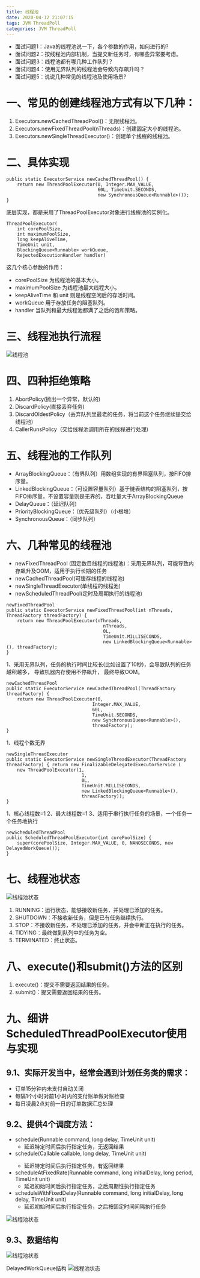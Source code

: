 ```yaml
---
title: 线程池
date: 2020-04-12 21:07:15
tags: JVM ThreadPoll
categories: JVM ThreadPoll
---
```

* 面试问题1：Java的线程池说一下，各个参数的作用，如何进行的?
* 面试问题2：按线程池内部机制，当提交新任务时，有哪些异常要考虑。
* 面试问题3：线程池都有哪几种工作队列？
* 面试问题4：使用无界队列的线程池会导致内存飙升吗？
* 面试问题5：说说几种常见的线程池及使用场景?

# 一、常见的创建线程池方式有以下几种：
1. Executors.newCachedThreadPool()：无限线程池。
2. Executors.newFixedThreadPool(nThreads)：创建固定大小的线程池。
3. Executors.newSingleThreadExecutor()：创建单个线程的线程池。

<!--more-->  

# 二、具体实现
```
public static ExecutorService newCachedThreadPool() {
    return new ThreadPoolExecutor(0, Integer.MAX_VALUE,
                                  60L, TimeUnit.SECONDS,
                                  new SynchronousQueue<Runnable>());
}
```
底层实现，都是采用了ThreadPoolExecutor对象进行线程池的实例化。

```
ThreadPoolExecutor(
    int corePoolSize, 
    int maximumPoolSize, 
    long keepAliveTime, 
    TimeUnit unit, 
    BlockingQueue<Runnable> workQueue, 
    RejectedExecutionHandler handler) 
```

这几个核心参数的作用：
* corePoolSize 为线程池的基本大小。
* maximumPoolSize 为线程池最大线程大小。
* keepAliveTime 和 unit 则是线程空闲后的存活时间。
* workQueue 用于存放任务的阻塞队列。
* handler 当队列和最大线程池都满了之后的饱和策略。


# 三、线程池执行流程
![线程池](2020-04-12-线程池/线程池.png)

# 四、四种拒绝策略

1. AbortPolicy(抛出一个异常，默认的)
2. DiscardPolicy(直接丢弃任务)
3. DiscardOldestPolicy（丢弃队列里最老的任务，将当前这个任务继续提交给线程池）
4. CallerRunsPolicy（交给线程池调用所在的线程进行处理)


# 五、线程池的工作队列

* ArrayBlockingQueue：（有界队列）用数组实现的有界阻塞队列，按FIFO排序量。
* LinkedBlockingQueue：（可设置容量队列）基于链表结构的阻塞队列，按FIFO排序量，不设置容量则是无界的，吞吐量大于ArrayBlockingQueue
* DelayQueue：（延迟队列）
* PriorityBlockingQueue：（优先级队列）（小根堆）
* SynchronousQueue：（同步队列）

# 六、几种常见的线程池
* newFixedThreadPool (固定数目线程的线程池)：采用无界队列，可能导致内存飙升及OOM，适用于执行长期的任务
* newCachedThreadPool(可缓存线程的线程池)
* newSingleThreadExecutor(单线程的线程池)
* newScheduledThreadPool(定时及周期执行的线程池)

```
newFixedThreadPool
public static ExecutorService newFixedThreadPool(int nThreads, ThreadFactory threadFactory) { 
    return new ThreadPoolExecutor(nThreads, 
                                    nThreads, 
                                    0L, 
                                    TimeUnit.MILLISECONDS, 
                                    new LinkedBlockingQueue<Runnable>(), threadFactory); 
}
```
1、采用无界队列，任务的执行时间比较长(比如设置了10秒)，会导致队列的任务越积越多，
    导致机器内存使用不停飙升， 最终导致OOM。

```
newCachedThreadPool
public static ExecutorService newCachedThreadPool(ThreadFactory threadFactory) { 
    return new ThreadPoolExecutor(0, 
                                Integer.MAX_VALUE, 
                                60L, 
                                TimeUnit.SECONDS, 
                                new SynchronousQueue<Runnable>(), 
                                threadFactory); 
}
```
1、线程个数无界

```
newSingleThreadExecutor
public static ExecutorService newSingleThreadExecutor(ThreadFactory threadFactory) { return new FinalizableDelegatedExecutorService (
    new ThreadPoolExecutor(1, 
                            1, 
                            0L, 
                            TimeUnit.MILLISECONDS, 
                            new LinkedBlockingQueue<Runnable>(), 
                            threadFactory)); 
}
```
1、核心线程数=1
2、最大线程数=1
3、适用于串行执行任务的场景，一个任务一个任务地执行

```
newScheduledThreadPool
public ScheduledThreadPoolExecutor(int corePoolSize) { 
    super(corePoolSize, Integer.MAX_VALUE, 0, NANOSECONDS, new DelayedWorkQueue()); 
}
```

# 七、线程池状态
![线程池状态](2020-04-12-线程池/线程池状态.png)
1. RUNNING：运行状态，能够接收新任务，并处理已添加的任务。
2. SHUTDOWN：不接收新任务，但是已有任务继续执行。
3. STOP：不接收新任务，不处理已添加的任务，并会中断正在执行的任务。
4. TIDYING：最终做到队列中的任务为空。
5. TERMINATED：终止状态。

# 八、execute()和submit()方法的区别
1. execute()：提交不需要返回结果的任务。
2. submit()：提交需要返回结果的任务。


# 九、细讲ScheduledThreadPoolExecutor使用与实现

## 9.1、实际开发当中，经常会遇到计划任务类的需求：
* 订单15分钟内未支付自动关闭
* 每隔1个小时对前1小时内的支付账单做对账检查
* 每日凌晨2点对前一日的订单数据汇总处理

## 9.2、提供4个调度方法：
* schedule(Runnable command, long delay, TimeUnit unit)
    * 延迟特定时间后执行指定任务，无返回结果 
* schedule(Callable<V> callable, long delay, TimeUnit unit)
    * 延迟特定时间后执行指定任务，有返回结果
* scheduleAtFixedRate(Runnable command, long initialDelay, long period, TimeUnit unit)
    * 延迟初始时间后执行指定任务，之后周期性执行指定任务
* scheduleWithFixedDelay(Runnable command, long initialDelay, long delay, TimeUnit unit)
    * 延迟初始时间后执行指定任务，之后按固定时间间隔执行任务


![线程池状态](2020-04-12-线程池/定时任务.png)
## 9.3、数据结构
![线程池状态](2020-04-12-线程池/定时任务-数据结构.png)

DelayedWorkQueue结构
![线程池状态](2020-04-12-线程池/DelayedWorkQueue.png)
